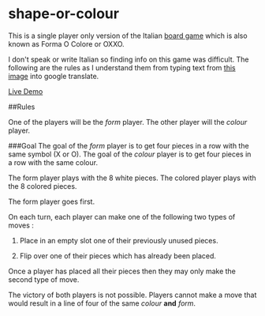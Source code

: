 # shape-or-colour

This is a single player only version of the Italian [board game](http://boardgamegeek.com/boardgame/6818/forma-o-colore) which is also known as Forma O Colore or OXXO.

I don't speak or write Italian so finding info on this game was difficult. The following are the rules as I understand them from typing text from [this image](http://boardgamegeek.com/image/1157827/forma-o-colore) into google translate.

[Live Demo](https://ryan1729.github.io/form-or-colour/)

##Rules

One of the players will be the *form* player. The other player will the *colour* player.

###Goal
The goal of the *form* player is to get four pieces in a row with the same symbol (X or O). The goal of the *colour* player is to get four pieces in a row with the same colour.

The form player plays with the 8 white pieces.
The colored player plays with the 8 colored pieces.

The form player goes first.

On each turn, each player can make one of the following two types of moves :

1. Place in an empty slot one of their previously unused pieces.

2. Flip over one of their pieces which has already been placed.

Once a player has placed all their pieces then they may only make the second type of move.

The victory of both players is not possible.
Players cannot make a move that would result in a line of four of the same *colour* **and** *form*.

